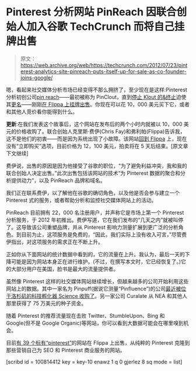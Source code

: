 # Pinterest 分析网站 PinReach 因联合创始人加入谷歌 TechCrunch 而将自己挂牌出售

> 原文：<https://web.archive.org/web/https://techcrunch.com/2012/07/23/pinterest-analytics-site-pinreach-puts-itself-up-for-sale-as-co-founder-joins-google/>

嗯，看起来社交媒体分析市场已经变得不那么拥挤了，至少现在是这样:Pinterest 分析初创公司[pin reach](https://web.archive.org/web/20221207014615/http://www.pinreach.com/)——最初被称为 PinClout，直到[停止 Klout 的&终止](https://web.archive.org/web/20221207014615/https://beta.techcrunch.com/2012/03/03/klout-vs-pinclout/)迫使其[更名](https://web.archive.org/web/20221207014615/https://beta.techcrunch.com/2012/03/09/rip-pinclout/)——刚刚[在 Flippa 上挂牌出售](https://web.archive.org/web/20221207014615/https://flippa.com/2793317-1-pinterest-analytics-site-22k-registered-users-pr4-huge-potential)。你现在可以花 10，000 美元买下它，或者和其他人竞价看你能得到什么。

**更新**:在我们发表这个故事后，这个网站在发布后的两个小时内就被以 10，000 美元的价格收购了。联合创始人克里斯·费伊(Chris Fay)和弗利帕(Flippa)告诉我，这不是他们的初衷——而是因为系统出现了小故障。该网站[回到 Flippa](https://web.archive.org/web/20221207014615/https://flippa.com/2793317-1-pinterest-analytics-site-22k-registered-users-pr4-huge-potential) 上，现在没有“立即购买”选项，目前价格为 12，100 美元，拍卖将在 5 天后结束。[原文章下文继续]

费伊说，出售的原因是因为他接受了谷歌的职位，“为了避免利益冲突，我和我的联合创始人决定出售。”此次出售包括该网站的技术“为 Pinterest 数据的聚合和分析提供动力”，以及 PinReach 品牌和域名。

我们正在联系费伊，以了解他在谷歌的确切角色，以及他是否会参与建立一个 Pinterest 式的服务，或者帮助分析和监控社交媒体网站上的活动。

PinReach 目前拥有 22，000 名注册用户，并声称它是市场上第一个 Pinterest 分析服务，于 2012 年初推出。费伊写道，它在我们发布的“几天之内”就被叫停了。这导致该公司重塑品牌，并从 Pinterest 影响力测量扩展到更广泛的分析角色。到目前为止，这项服务是免费的，“因此，我们实际上没有收入可言，”尽管费伊指出，对这项服务的需求正在不断上升。

正如你从下面网站的统计数据中看到的，它的流量在上升。我认为，最后一天的下降可能是因为网站本身正在进行维护。(不过，在撰写本文时，它已经恢复了。)它的大部分用户在美国，脸书是最大的流量提供者。

虽然像 Pinterest 这样的社交媒体网站继续增长，但越来越多的公司开始利用这些网站上的数据。其中一家名为 Pinpuff(据说它测量“Pinfluence”)的公司[最近被位于洛杉矶的科技孵化器 Science 收购了](https://web.archive.org/web/20221207014615/https://beta.techcrunch.com/2012/06/26/science-makes-its-first-acquisition-pinpuff-a-klout-for-pinterest-that-measures-pinfluence/)。另一家公司 Curalate 从 NEA 和其他人那里获得了 75 万美元的种子资金。

随着 Pinterest 的推荐流量现在击败 Twitter、StumbleUpon、Bing 和 Google(但不是 Google Organic)等网站，你可以看到大数据可能会在哪里嗅到机会。

目前[有 39 个标有“pinterest”](https://web.archive.org/web/20221207014615/https://flippa.com/buy/search?q=pinterest)的网站在 Flippa 上出售，从纯粹的 Pinterest 克隆到那些营销自己为 SEO 和 Pinterest 商业服务的网站。

[scribd id = 100814412 key = key-10 enawz 1 q 0 gjerlez 8 sq mode = list]